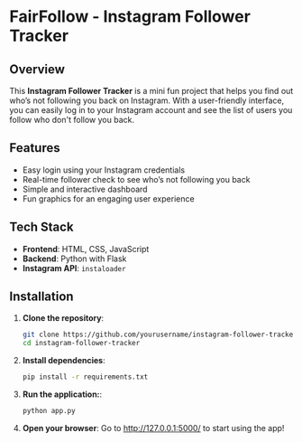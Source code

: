 # FairFollow - Instagram Follower Tracker

## Overview
This **Instagram Follower Tracker** is a mini fun project that helps you find out who’s not following you back on Instagram. With a user-friendly interface, you can easily log in to your Instagram account and see the list of users you follow who don't follow you back.

## Features
- Easy login using your Instagram credentials
- Real-time follower check to see who’s not following you back
- Simple and interactive dashboard
- Fun graphics for an engaging user experience

## Tech Stack
- **Frontend**: HTML, CSS, JavaScript
- **Backend**: Python with Flask
- **Instagram API**: `instaloader`

## Installation
1. **Clone the repository**:
   ```bash
   git clone https://github.com/yourusername/instagram-follower-tracker.git
   cd instagram-follower-tracker
2. **Install dependencies**:
   ```bash
   pip install -r requirements.txt
3. **Run the application:**:
   ```bash
   python app.py
3. **Open your browser**:
   Go to http://127.0.0.1:5000/ to start using the app!



